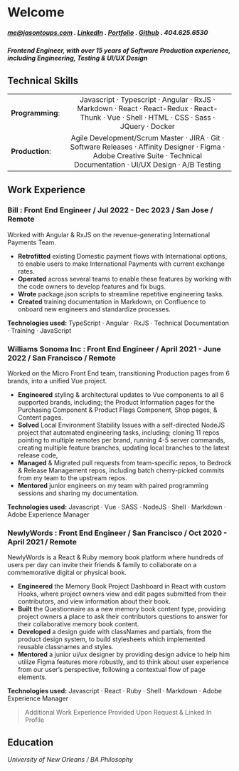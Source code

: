 # Welcome

##### me@jasontoups.com . [LinkedIn](https://www.linkedin.com/in/jasontoups/) . [Portfolio](https://jasontoups.github.io/) . [Github](https://github.com/JasonToups) . 404.625.6530

##### Frontend Engineer, with over 15 years of Software Production experience, including Engineering, Testing & UI/UX Design

## Technical Skills

|                  |                                                                                                                                                                           |
| ---------------- | :-----------------------------------------------------------------------------------------------------------------------------------------------------------------------: |
| **Programming**: |                Javascript · Typescript · Angular · RxJS · Markdown · React · React-Redux · React-Thunk · Vue · Shell · HTML · CSS · Sass · JQuery · Docker                |
| **Production**:  | Agile Development/Scrum Master · JIRA · Git · Software Releases · Affinity Designer · Figma · Adobe Creative Suite · Technical Documentation · UI/UX Design · A/B Testing |

## Work Experience

### Bill : Front End Engineer / Jul 2022 - Dec 2023 / San Jose / Remote

Worked with Angular & RxJS on the revenue-generating International Payments Team.

- **Retrofitted** existing Domestic payment flows with International options, to enable users to make International Payments with current exchange rates.
- **Operated** across several teams to enable these features by working with the code owners to develop features and fix bugs.
- **Wrote** package.json scripts to streamline repetitive engineering tasks.
- **Created** training documentation in Markdown, on Confluence to onboard new engineers and standardize processes.

**Technologies used:** TypeScript · Angular · RxJS · Technical Documentation · Training · JavaScript

### Williams Sonoma Inc : Front End Engineer / April 2021 - June 2022 / San Francisco / Remote

Worked on the Micro Front End team, transitioning Production pages from 6 brands, into a unified Vue project.

- **Engineered** styling & architectural updates to Vue components to all 6 supported brands, including; the Product Information pages for the Purchasing Component & Product Flags Component, Shop pages, & Content pages.
- **Solved** Local Environment Stability Issues with a self-directed NodeJS project that automated engineering tasks, including; cloning 11 repos pointing to multiple remotes per brand, running 4-5 server commands, creating multiple feature branches, updating local branches to the latest release code,
- **Managed** & Migrated pull requests from team-specific repos, to Bedrock & Release Management repos, including batch cherry-picked commits from my team to the upstream repos.
- **Mentored** junior engineers on my team with paired programming sessions and sharing my documentation.

**Technologies used:** Javascript · Vue · SASS · NodeJS · Shell · Markdown · Adobe Experience Manager

### NewlyWords : Front End Engineer / San Francisco / Oct 2020 - April 2021 / Remote

NewlyWords is a React & Ruby memory book platform where hundreds of users per day can invite their friends & family to collaborate on a commemorative digital or physical book.

- **Engineered** the Memory Book Project Dashboard in React with custom Hooks, where project owners view and edit pages submitted from their contributors, and view information about their book.
- **Built** the Questionnaire as a new memory book content type, providing project owners a place to ask their contributors questions to answer for their collaborative memory book content.
- **Developed** a design guide with classNames and partials, from the product design system, to build stylesheets which implemented reusable classnames and styles.
- **Mentored** a junior ui/ux designer by providing design advice to help him utilize Figma features more robustly, and to think about user experience from our user’s perspective, following a contextual flow of page elements.

**Technologies used:** Javascript · React · Ruby · Shell · Markdown · Adobe Experience Manager

> Additional Work Experience Provided Upon Request & Linked In Profile

## Education

_University of New Orleans / BA Philosophy_
